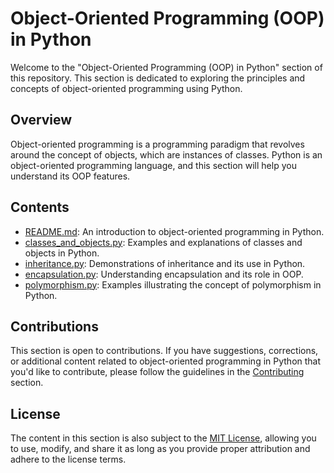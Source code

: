 # Object-Oriented Programming (OOP) in Python

Welcome to the "Object-Oriented Programming (OOP) in Python" section of this repository. This section is dedicated to exploring the principles and concepts of object-oriented programming using Python.

## Overview

Object-oriented programming is a programming paradigm that revolves around the concept of objects, which are instances of classes. Python is an object-oriented programming language, and this section will help you understand its OOP features.

## Contents

- [README.md](README.md): An introduction to object-oriented programming in Python.
- [classes_and_objects.py](classes_and_objects.py): Examples and explanations of classes and objects in Python.
- [inheritance.py](inheritance.py): Demonstrations of inheritance and its use in Python.
- [encapsulation.py](encapsulation.py): Understanding encapsulation and its role in OOP.
- [polymorphism.py](polymorphism.py): Examples illustrating the concept of polymorphism in Python.

## Contributions

This section is open to contributions. If you have suggestions, corrections, or additional content related to object-oriented programming in Python that you'd like to contribute, please follow the guidelines in the [Contributing](../Contributing.md) section.

## License

The content in this section is also subject to the [MIT License](../LICENSE), allowing you to use, modify, and share it as long as you provide proper attribution and adhere to the license terms.
